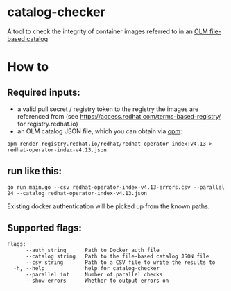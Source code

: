 # catalog-checker
A tool to check the integrity of container images referred to in an [OLM file-based catalog](https://olm.operatorframework.io/docs/reference/file-based-catalogs/)

# How to

## Required inputs:
- a valid pull secret / registry token to the registry the images are referenced from (see https://access.redhat.com/terms-based-registry/ for registry.redhat.io)
- an OLM catalog JSON file, which you can obtain via [opm](https://github.com/operator-framework/operator-registry/releases): 

```
opm render registry.redhat.io/redhat/redhat-operator-index:v4.13 > redhat-operator-index-v4.13.json
```

## run like this:

```
go run main.go --csv redhat-operator-index-v4.13-errors.csv --parallel 24 --catalog redhat-operator-index-v4.13.json
```

Existing docker authentication will be picked up from the known paths.

## Supported flags:

```
Flags:
      --auth string      Path to Docker auth file
      --catalog string   Path to the file-based catalog JSON file
      --csv string       Path to a CSV file to write the results to
  -h, --help             help for catalog-checker
      --parallel int     Number of parallel checks
      --show-errors      Whether to output errors on
```
